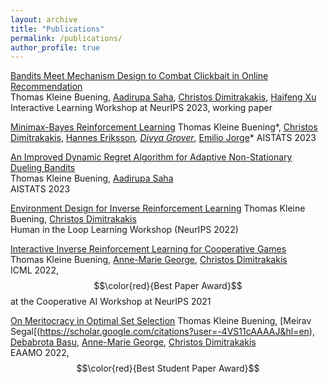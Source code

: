 ```yaml
---
layout: archive
title: "Publications"
permalink: /publications/
author_profile: true
---
```


[Bandits Meet Mechanism Design to Combat Clickbait in Online Recommendation](https://openreview.net/pdf?id=iIhXNqNh1c) <br />
Thomas Kleine Buening, [Aadirupa Saha](https://aadirupa.github.io/), [Christos Dimitrakakis](https://sites.google.com/site/christosdimitrakakis), [Haifeng Xu](https://www.haifeng-xu.com/) <br />
Interactive Learning Workshop at NeurIPS 2023, working paper 

[Minimax-Bayes Reinforcement Learning](https://arxiv.org/pdf/2302.10831.pdf)
Thomas Kleine Buening*, [Christos Dimitrakakis](https://sites.google.com/site/christosdimitrakakis), [Hannes Eriksson](https://scholar.google.se/citations?user=KyX9dfEAAAAJ&hl=en)*, [Divya Grover](https://scholar.google.co.in/citations?user=0Gqji9cAAAAJ&hl=en)*, [Emilio Jorge](https://jorge.se/)*
AISTATS 2023

[An Improved Dynamic Regret Algorithm for Adaptive Non-Stationary Dueling Bandits](https://arxiv.org/abs/2210.14322) <br /> 
Thomas Kleine Buening, [Aadirupa Saha](https://aadirupa.github.io/) <br />
AISTATS 2023



[Environment Design for Inverse Reinforcement Learning](https://arxiv.org/pdf/2210.14972.pdf)
Thomas Kleine Buening, [Christos Dimitrakakis](https://sites.google.com/site/christosdimitrakakis) <br /> 
Human in the Loop Learning Workshop (NeurIPS 2022)  

[Interactive Inverse Reinforcement Learning for Cooperative Games](https://proceedings.mlr.press/v162/buning22a/buning22a.pdf) <br /> 
Thomas Kleine Buening, [Anne-Marie George](https://scholar.google.de/citations?user=uOuR7XgAAAAJ&hl=en), [Christos Dimitrakakis](https://sites.google.com/site/christosdimitrakakis) <br /> 
ICML 2022, $$\color{red}{Best Paper Award}$$ at the Cooperative AI Workshop at NeurIPS 2021 


[On Meritocracy in Optimal Set Selection](https://arxiv.org/pdf/2102.11932.pdf)
Thomas Kleine Buening, [Meirav Segal[(https://scholar.google.com/citations?user=-4VS11cAAAAJ&hl=en), [Debabrota Basu](https://debabrota-basu.github.io/), [Anne-Marie George](https://scholar.google.de/citations?user=uOuR7XgAAAAJ&hl=en), [Christos Dimitrakakis](https://sites.google.com/site/christosdimitrakakis) <br /> 
EAAMO 2022, $$\color{red}{Best Student Paper Award}$$
